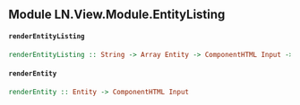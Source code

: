 ## Module LN.View.Module.EntityListing

#### `renderEntityListing`

``` purescript
renderEntityListing :: String -> Array Entity -> ComponentHTML Input -> ComponentHTML Input
```

#### `renderEntity`

``` purescript
renderEntity :: Entity -> ComponentHTML Input
```


